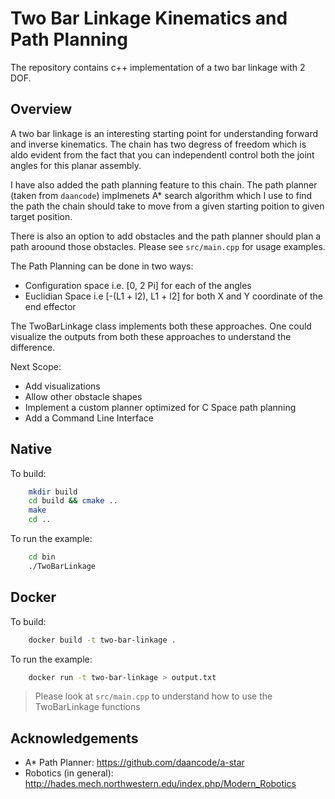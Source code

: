 # Two Bar Linkage Kinematics and Path Planning

The repository contains c++ implementation of a two bar linkage with 2 DOF. 


## Overview
 A two bar linkage is an interesting starting point for understanding forward and inverse kinematics. The chain has two degress of freedom which is aldo evident from the fact that you can independentl control both the joint angles for this planar assembly.
 
I have also added the  path planning feature to this chain. The path planner (taken from `daancode`) implmenets A* search algorithm which I use to find the path the chain should take to move from a given starting poition to given target position.

There is also an option to add obstacles and the path planner should plan a path aroound those obstacles.
Please see `src/main.cpp` for usage examples.


The Path Planning can be done in two ways:
 - Configuration space i.e. [0, 2 Pi] for each of the angles
 - Euclidian Space i.e [-(L1 + l2), L1 + l2] for both X and Y coordinate of the end effector

The TwoBarLinkage class implements both these approaches. One could visualize the outputs from both these approaches to understand the difference.

Next Scope:
 - Add visualizations
 - Allow other obstacle shapes 
 - Implement a custom planner optimized for C Space path planning
 - Add a Command Line Interface

## Native

To build:

```sh
    mkdir build
    cd build && cmake ..
    make
    cd ..
```

To run the example:
```sh
    cd bin
    ./TwoBarLinkage
```

## Docker

To build:

```sh
    docker build -t two-bar-linkage . 
```

To run the example:
```sh
    docker run -t two-bar-linkage > output.txt 
```


> Please look at `src/main.cpp` to understand how to use the TwoBarLinkage functions

## Acknowledgements
 - A* Path Planner: https://github.com/daancode/a-star
 - Robotics (in general): http://hades.mech.northwestern.edu/index.php/Modern_Robotics



